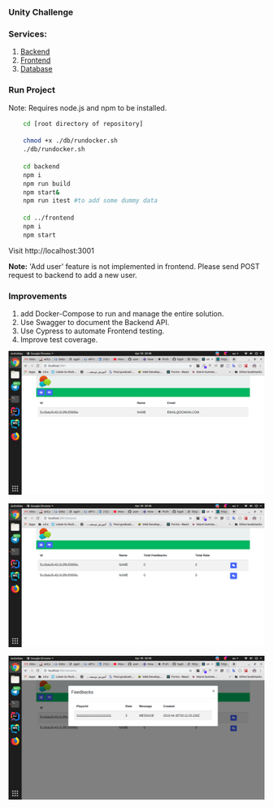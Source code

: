 ### Unity Challenge 

### Services:
1. [Backend](./backend)
2. [Frontend](./frontend)
3. [Database](./db)

### Run Project
 Note: Requires node.js and npm to be installed.

``` bash
    cd [root directory of repository]
    
    chmod +x ./db/rundocker.sh
    ./db/rundocker.sh
    
    cd backend
    npm i
    npm run build
    npm start&
    npm run itest #to add some dummy data
    
    cd ../frontend
    npm i
    npm start
```
Visit http://localhost:3001

**Note:** 'Add user' feature is not implemented in frontend.
Please send POST request to backend to add a new user.

### Improvements
1. add Docker-Compose to run and manage the entire solution.
2. Use Swagger to document the Backend API.
3. Use Cypress to automate Frontend testing.
4. Improve test coverage.

![Frontend](/img/front3.png?raw=true "Frontend")

![Frontend](/img/front2.png?raw=true "Frontend")

![Frontend](/img/front1.png?raw=true "Frontend")
